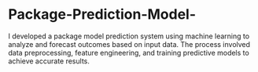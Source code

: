 # Package-Prediction-Model-
I developed a package model prediction system using machine learning to analyze and forecast outcomes based on input data. The process involved data preprocessing, feature engineering, and training predictive models to achieve accurate results.  
